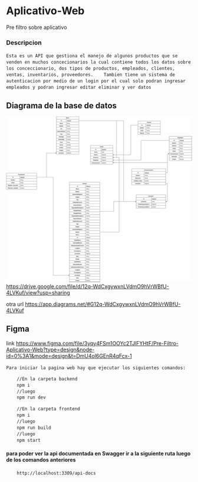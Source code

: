# Aplicativo-Web
Pre filtro sobre aplicativo

### Descripcion

`Esta es un API que gestiona el manejo de algunos productos que se venden en muchos concecionarios la cual contiene todos los datos sobre los conceccionario, dos tipos de productos, empleados, clientes, ventas, inventarios, proveedores.    Tambien tiene un sistema de autenticacion por medio de un login por el cual solo podran ingresar empleados y podran ingresar editar eliminar y ver datos`

## Diagrama de la base de datos
![HTML-1](./backend/database/DiagramaBD.png)
https://drive.google.com/file/d/12q-WdCxgywxnLVdmO9hVrWBfU-4LVKuf/view?usp=sharing

otra url https://app.diagrams.net/#G12q-WdCxgywxnLVdmO9hVrWBfU-4LVKuf

## Figma 
link https://www.figma.com/file/3yqy4FSm1OOYc2TJlFYHtF/Pre-Filtro-Aplicativo-Web?type=design&node-id=0%3A1&mode=design&t=DmU4ol6GEnR4qFcx-1

`Para iniciar la pagina web hay que ejecutar los siguientes comandos:`

```bash
    //En la carpeta backend
    npm i
    //luego
    npm run dev
```

```bash
    //En la carpeta frontend
    npm i
    //luego
    npm run build
    //luego
    npm start
```

#### para poder ver la api documentada en Swagger ir a la siguiente ruta luego de los comandos anteriores

```url
    http://localhost:3309/api-docs
```
